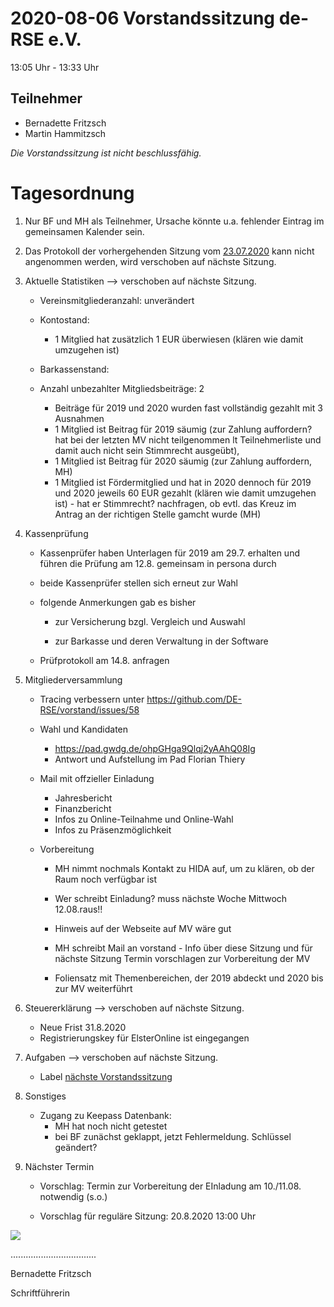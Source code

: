 2020-08-06 Vorstandssitzung de-RSE e.V.
=======================================

13:05 Uhr - 13:33 Uhr

Teilnehmer
----------
-   Bernadette Fritzsch
-   Martin Hammitzsch

*Die Vorstandssitzung ist nicht beschlussfähig.*

Tagesordnung
============

1.  Nur BF und MH als Teilnehmer, Ursache könnte u.a. fehlender Eintrag im
    gemeinsamen Kalender sein. 

2.  Das Protokoll der vorhergehenden Sitzung vom
    [23.07.2020](https://github.com/DE-RSE/protokolle/blob/master/Vorstandssitzungen/Protokoll-Vorstand-deRSE-2020-07-23.md)
    kann nicht angenommen werden, wird verschoben auf nächste Sitzung.

3.  Aktuelle Statistiken --\> verschoben auf nächste Sitzung.

    -   Vereinsmitgliederanzahl: unverändert
    -   Kontostand:
        -   1 Mitglied hat zusätzlich 1 EUR überwiesen (klären wie damit
            umzugehen ist)
    -   Barkassenstand:
    -   Anzahl unbezahlter Mitgliedsbeiträge: 2
	
        -   Beiträge für 2019 und 2020 wurden fast vollständig gezahlt mit 3
            Ausnahmen
        -   1 Mitglied ist Beitrag für 2019 säumig (zur Zahlung auffordern? hat 
		bei der letzten MV nicht teilgenommen lt Teilnehmerliste und damit auch 
		nicht sein Stimmrecht ausgeübt), 
        -   1 Mitglied ist Beitrag für 2020 säumig (zur Zahlung auffordern, MH)
        -   1 Mitglied ist Fördermitglied und hat in 2020 dennoch für 2019 und
            2020 jeweils 60 EUR gezahlt (klären wie damit umzugehen ist) - hat
            er Stimmrecht? nachfragen, ob evtl. das Kreuz im Antrag an der
            richtigen Stelle gamcht wurde (MH)

4.  Kassenprüfung

    -   Kassenprüfer haben Unterlagen für 2019 am 29.7. erhalten und führen die
        Prüfung am 12.8. gemeinsam in persona durch
    -   beide Kassenprüfer stellen sich erneut zur Wahl
    -   folgende Anmerkungen gab es bisher
        -   zur Versicherung bzgl. Vergleich und Auswahl

        -   zur Barkasse und deren Verwaltung in der Software

    -   Prüfprotokoll am 14.8. anfragen

5.  Mitgliederversammlung

    -   Tracing verbessern unter https://github.com/DE-RSE/vorstand/issues/58
	
    -   Wahl und Kandidaten
        -   https://pad.gwdg.de/ohpGHga9Qlqj2yAAhQ08Ig
        -   Antwort und Aufstellung im Pad Florian Thiery

    -   Mail mit offzieller Einladung
        -   Jahresbericht
        -   Finanzbericht
        -   Infos zu Online-Teilnahme und Online-Wahl
        -   Infos zu Präsenzmöglichkeit

    -   Vorbereitung
        -   MH nimmt nochmals Kontakt zu HIDA auf, um zu klären, ob der Raum
            noch verfügbar ist
        -   Wer schreibt Einladung? muss nächste Woche Mittwoch 12.08.raus!!
        -   Hinweis auf der Webseite auf MV wäre gut
        -   MH schreibt Mail an vorstand - Info über diese Sitzung und für
            nächste Sitzung Termin vorschlagen zur Vorbereitung der MV

        -   Foliensatz mit Themenbereichen, der 2019 abdeckt und 2020 bis zur MV
            weiterführt

6.  Steuererklärung --\> verschoben auf nächste Sitzung.

    -   Neue Frist 31.8.2020
    -   Registrierungskey für ElsterOnline ist eingegangen

7.  Aufgaben --\> verschoben auf nächste Sitzung.

    -   Label [nächste
        Vorstandssitzung](https://github.com/DE-RSE/vorstand/labels/n%C3%A4chste%20Vorstandssitzung)

8. Sonstiges
    - Zugang zu Keepass Datenbank:
        - MH hat noch nicht getestet
        - bei BF zunächst geklappt, jetzt Fehlermeldung. Schlüssel geändert? 
		 
9. Nächster Termin

    -   Vorschlag: Termin zur Vorbereitung der EInladung am 10./11.08. notwendig
        (s.o.)

    -   Vorschlag für reguläre Sitzung: 20.8.2020 13:00 Uhr 

![](https://pad.gwdg.de/uploads/upload_aa672933e96778d6072a4b267e490efc.jpg)

..................................

Bernadette Fritzsch

Schriftführerin
